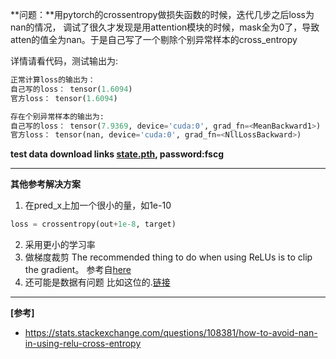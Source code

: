 **问题：**用pytorch的crossentropy做损失函数的时候，迭代几步之后loss为nan的情况，
调试了很久才发现是用attention模块的时候，mask全为0了，导致atten的值全为nan。于是自己写了一个剔除个别异常样本的cross_entropy

详情请看代码，测试输出为:
```python
正常计算loss的输出为：
自己写的loss： tensor(1.6094)
官方loss： tensor(1.6094)

存在个别异常样本的输出为:
自己写的loss： tensor(7.9369, device='cuda:0', grad_fn=<MeanBackward1>)
官方loss： tensor(nan, device='cuda:0', grad_fn=<NllLossBackward>)
```

**test data download links [state.pth](https://pan.baidu.com/s/1cvRMLEBdFR82MO38hk2a8w), password:fscg**

---

**其他参考解决方案**
1. 在pred_x上加一个很小的量，如1e-10
```python
loss = crossentropy(out+1e-8, target)
```
2. 采用更小的学习率
3. 做梯度裁剪
The recommended thing to do when using ReLUs is to clip the gradient。
参考自[here](https://stats.stackexchange.com/questions/108381/how-to-avoid-nan-in-using-relu-cross-entropy)
4. 还可能是数据有问题
比如这位的.[链接](https://blog.csdn.net/ch07013224/article/details/80324373)

---

**[参考]**
- https://stats.stackexchange.com/questions/108381/how-to-avoid-nan-in-using-relu-cross-entropy